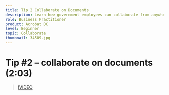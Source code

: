 ```yaml
---
title: Tip 2 Collaborate on Documents
description: Learn how government employees can collaborate from anywhere
role: Business Practitioner
product: Acrobat DC
level: Beginner
topic: Collaborate
thumbnail: 34509.jpg
---
```


# Tip #2 – collaborate on documents (2:03)

>[!VIDEO](https://video.tv.adobe.com/v/34509)

